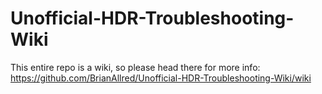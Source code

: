 # Unofficial-HDR-Troubleshooting-Wiki

This entire repo is a wiki, so please head there for more info: https://github.com/BrianAllred/Unofficial-HDR-Troubleshooting-Wiki/wiki
